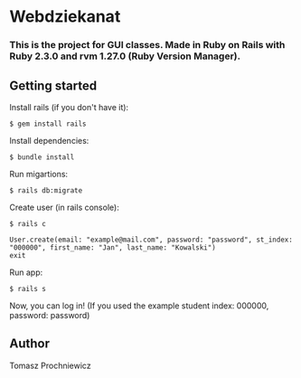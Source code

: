 # Webdziekanat

### This is the project for GUI classes. Made in Ruby on Rails with Ruby 2.3.0 and rvm 1.27.0 (Ruby Version Manager).

## Getting started

Install rails (if you don't have it):
```
$ gem install rails
```
Install dependencies:
```
$ bundle install
```
Run migartions:
```
$ rails db:migrate
```
Create user (in rails console):
```
$ rails c
```
```
User.create(email: "example@mail.com", password: "password", st_index: "000000", first_name: "Jan", last_name: "Kowalski")
exit
```
Run app:
```
$ rails s
```

Now, you can log in!
(If you used the example student index: 000000, password: password)

## Author

Tomasz Prochniewicz

